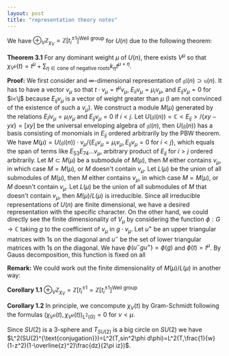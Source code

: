 ```yaml
---
layout: post
title: "representation theory notes"
---
```



We have $\oplus_V\mathbb{Z}_{\chi_V}=\mathbb{Z}[t_i^{\pm 1}]^{\text{Weil group}}$ for $U(n)$ due to the following theorem:

**Theorem 3.1** For any dominant weight $\mu$ of $U(n)$, there exists $V^\mu$ so that $\chi_{V^\mu}(t)=t^\mu+\sum_{\eta\in\text{cone of negative roots}}k_{\eta}t^{\mu+\eta}$.

**Proof:** We first consider and $\infty$-dimensional representation of $\mathfrak{gl}(n)\supset\mathfrak{u}(n)$. It has to have a vector $v_\mu$ so that $t\cdot v_\mu=t^\mu v_\mu$, $E_{ii}v_\mu=\mu_iv_\mu$, and $E_{ij}v_\mu=0$ for $i<\j$ because $E_{ij}v_\mu$ is a vector of weight greater than $\mu$ (I am not convinced of the existence of such a $v_\mu$). We construct a module $M(\mu)$ generated by the relations $E_iiv_\mu=\mu_iv_\mu$ and $E_{ij}v_\mu=0$ if $i<j$. Let $U(\mathfrak{gl}(n))=\mathbb{C}<E_{ij}>/\{xy-yx\}=[xy]$ be the universal enveloping algebra of $\mathfrak{gl}(n)$, then $U(\mathfrak{g}(n))$ has a basis consisting of monomials in $E_{ij}$ ordered arbitrarily by the PBW theorem. We have $M(\mu)=U(\mathfrak{gl}(n))\cdot v_\mu/\{E_{ii}v_\mu=\mu_iv_\mu,E_{ij}v_\mu=0\text{ for }i<j\}$, which equals the span of terms like $E_{53}E_{74}...v_\mu$, arbitrary product of $E_{ij}$ for $i>j$ ordered arbitrarily. Let $M\subset M(\mu)$ be a submodule of $M(\mu)$, then $M$ either contains $v_\mu$, in which case $M=M(\mu)$, or $M$ doesn't contain $v_\mu$. Let $L(\mu)$ be the union of all submodules of $M(\mu)$, then $M$ either contains $v_\mu$, in which case $M=M(\mu)$, or $M$ doesn't contain $v_\mu$. Let $L(\mu)$ be the union of all submodules of $M$ that doesn't contain $v_\mu$, then $M(\mu)/L(\mu)$ is irreducible. Since all irreducible representations of $U(n)$ are finite dimensional, we have a desired representation with the specific character. On the other hand, we could directly see the finite dimensionality of $V_\mu$ by considering the function $\phi:G\to\mathbb{C}$ taking $g$ to the coefficient of $v_\mu$ in $g\cdot v_\mu$. Let $u^+$ be an upper triangular matrices with $1$s on the diagonal and $u^-$ be the set of lower triangular matrices with $1$s on the diagonal. We have $\phi(u^-gu^+)=\phi(g)$ and $\phi(t)=t^\mu$. By Gauss decomposition, this function is fixed on all 

**Remark:** We could work out the finite dimensionality of $M(\mu)/L(\mu)$ in another way:

**Corollary 1.1** $\oplus_V\mathbb{Z}_{\chi_V}=\mathbb{Z}[t_i^{\pm 1}=\mathbb{Z}[t_i^{\pm 1}]^{\text{Weil group}}$ 

**Corollary 1.2** In principle, we concompute $\chi_V(t)$ by Gram-Schmidt following the formulas $(\chi_{V^\mu}(t),\chi_{V^\mu}(t))_{L^2(G)}=0$ for $\nu<\mu$. 

Since $SU(2)$ is a $3$-sphere and $T_{SU(2)}$ is a big circle on $SU(2)$ we have $L^2(SU(2)^{\text{conjugation}})=L^2(T,sin^2\phi d\phi)=L^2(T,\frac{1}{w}(1-z^2)(1-\overline{z}^2)\frac{dz}{2\pi iz})$. 
